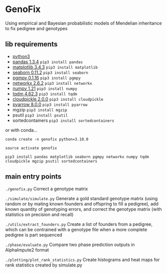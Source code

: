 # GenoFix
Using empirical and Bayesian probabilistic models of Mendelian inheritance to fix pedigree and genotypes

## lib requirements
* [python3](https://www.python.org/download/releases/3.0/)
* [pandas 1.3.4](https://pandas.pydata.org/) `pip3 install pandas`
* [matplotlib 3.4.3](https://matplotlib.org/) `pip3 install matplotlib`
* [seaborn 0.11.2](https://seaborn.pydata.org/) `pip3 install seaborn`
* [pgmpy 0.1.16](https://github.com/pgmpy/pgmpy) `pip3 install pgmpy`
* [networkx 2.6.2](https://networkx.org/) `pip3 install networkx`
* [numpy 1.21](https://numpy.org/) `pip3 install numpy`
* [tqdm 4.62.3](https://github.com/tqdm/tqdm) `pip3 install tqdm`
* [cloudpickle 2.0.0](https://github.com/cloudpipe/cloudpickle) `pip3 install cloudpickle`
* [pyarrow 8.0.0]() `pip3 install pyarrow`
* mgzip `pip3 install mgzip`
* psutil `pip3 install psutil`
* sortedcontainers `pip3 install sortedcontainers`

or with conda...

`conda create -n genofix python=3.10.0`

`source activate genofix`

`pip3 install pandas matplotlib seaborn pgmpy networkx numpy tqdm cloudpickle mgzip psutil sortedcontainers`

## main entry points
`./genofix.py`
Correct a genotype matrix 

`./simulate/simulate.py`
Generate a gold standard genotype matrix (using random or by mating known founders and offspring to fill a pedigree), add known quantity of genotyping errors, and correct the genotype matrix (with statistics on precision and recall) 

`./utils/extract_founders.py`
Create a list of founders from a pedigree, which can be contrained with a genotype file when a more complete pedigree is part sequenced

`./phase/evaluate.py`
Compare two phase prediction outputs in AlphaImpute2 format

`./plotting/plot_rank_statistics.py`
Create histograms and heat maps for rank statistics created by simulate.py
